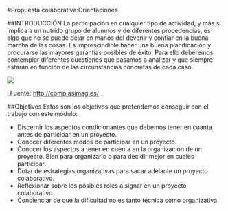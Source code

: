 #Propuesta colaborativa:Orientaciones

##INTRODUCCIÓN
La participación en cualquier tipo de actividad, y más si implica a un nutrido grupo de alumnos y de diferentes procedencias, es algo que no se puede dejar en manos del devenir y confiar en la buena marcha de las cosas. Es imprescindible hacer una buena planificación y procurarse las mayores garantías posibles de éxito. Para ello deberemos contemplar diferentes cuestiones que pasamos a analizar y que siempre estarán en función de las circunstancias concretas de cada caso.

![](https://catedu.gitbooks.io/aprendizaje-colaborativo-con-blog/content/img/960_es-trabajo-en-equipo-m.jpg)

_Fuente: http://comp.asimag.es/ _


##Objetivos
Estos son los objetivos que pretendemos conseguir con el trabajo con este módulo:
- Discernir los aspectos condicionantes que debemos tener en cuanta antes de participar en un proyecto.
- Conocer diferentes modos de participar en un proyecto.
- Conocer los aspectos a tener en cuenta en la organización de un proyecto. Bien para organizarlo o para decidir mejor en cuales participar.
- Dotar de estrategias organizativas para sacar adelante un proyecto colaborativo.
- Reflexionar sobre los posibles roles a signar en un proyecto colaborativo.
- Concienciar de que la dificultad no es tanto técnica como organizativa